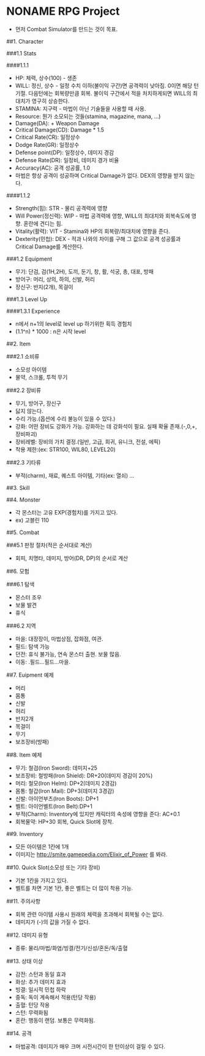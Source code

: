 
# NONAME RPG Project

  - 먼저 Combat Simulator를 만드는 것이 목표.

##1. Character

###1.1 Stats

####1.1.1

  - HP: 체력, 상수(100) - 생존
  - WILL: 정신, 상수 - 일정 수치 이하(불이익 구간)면 공격력이 낮아짐. 0이면 해당 턴 기절. 다음턴에는 회복량만큼 회복. 불이익 구간에서 적을 처치하게되면 WILL의 최대치가 영구히 상승한다.
  - STAMINA: 지구력 - 마법이 아닌 기술들을 사용할 때 사용.
  - Resource: 뭔가 소모되는 것들(stamina, magazine, mana, ...)
  - Damage(DA): + Weapon Damage
  - Critical Damage(CD): Damage * 1.5
  - Critical Rate(CR): 일정상수
  - Dodge Rate(GR): 일정상수
  - Defense point(DP): 일정상수, 데미지 경감
  - Defense Rate(DR): 일정비, 데미지 경가 비율
  - Accuracy(AC): 공격 성공률, 1.0
  - 마법은 항상 공격이 성공하며 Critical Damage가 없다. DEX의 영향을 받지 않는다.

####1.1.2

  - Strength(힘): STR - 물리 공격력에 영향
  - Will Power(정신력): WIP - 마법 공격력에 영향, WILL의 최대치와 회복속도에 영향. 혼란에 견디는 힘.
  - Vitality(활력): VIT - Stamina와 HP의 회복량/최대치에 영향을 준다.
  - Dexterity(민첩): DEX - 적과 나와의 차이를 구해 그 값으로 공격 성공률과 Critical Damage를 계산한다.

###1.2 Equipment

  - 무기: 단검, 검(1H,2H), 도끼, 둔기, 창, 활, 석궁, 총, 대포, 방패
  - 방어구: 머리, 상의, 하의, 신발, 허리
  - 장신구: 반지(2개), 목걸이


###1.3 Level Up

####1.3.1 Experience

  - n에서 n+1의 level로 level up 하기위한 획득 경험치
  - (1.1^n) * 1000 : n은 시작 level

##2. Item

###2.1 소비류
  - 소모성 아이템
  - 물약, 스크롤, 투척 무기


###2.2 장비류
  - 무기, 방어구, 장신구
  - 닳지 않는다.
  - 수리 가능.(옵션에 수리 불능이 있을 수 있다.)
  - 강화: 어떤 장비도 강화가 가능. 강화하는 데 강화석이 필요. 실패 확율 존재.(-,0,+,장비파괴)
  - 장비레벨: 장비의 가치 결정.(일반, 고급, 희귀, 유니크, 전설, 에픽)
  - 착용 제한:(ex: STR100, WIL80, LEVEL20)

###2.3 기타류
  - 부적(charm), 재료, 퀘스트 아이템, 기타(ex: 열쇠) ...

##3. Skill


##4. Monster

  - 각 몬스터는 고유 EXP(경험치)를 가지고 있다.
  - ex) 고블린 110

##5. Combat

###5.1 판정 절차(적은 순서대로 계산)

  - 회피, 치명타, 데미지, 방어(DR, DP)의 순서로 계산



##6. 모험

###6.1 탐색
  - 몬스터 조우
  - 보물 발견
  - 휴식

###6.2 지역

  - 마을: 대장장이, 마법상점, 잡화점, 여관.
  - 필드: 탐색 가능
  - 던전: 휴식 불가능, 연속 몬스터 출현. 보물 많음.
  - 이동: .필드...필드...마을.


##7. Euipment 예제

  - 머리
  - 몸통
  - 신발
  - 허리
  - 반지2개
  - 목걸이
  - 무기
  - 보조장비(방패)

##8. Item 예제
  - 무기: 철검(Iron Sword): 데미지+25
  - 보조장비: 철방패(Iron Shield): DR+20(데미지 경감이 20%)
  - 머리: 철모(Iron Helm): DP+2(데미지 2경감)
  - 몸통: 철갑(Iron Mail): DP+3(데미지 3경감)
  - 신발: 아이언부츠(Iron Boots): DP+1
  - 벨트: 아이언벨트(Iron Belt):DP+1
  - 부적(Charm): Inventory에 있지만 캐릭터의 속성에 영향을 준다: AC+0.1
  - 회복물약:  HP+30 회복, Quick Slot에 장착.

##9. Inventory
  - 모든 아이템은 1칸에 1개
  - 이미지는 http://smite.gamepedia.com/Elixir_of_Power 를 봐라.

##10. Quick Slot(소모성 또는 기타 장비)
  - 기본 1칸을 가지고 있다.
  - 벨트를 차면 기본 1칸, 좋은 벨트는 더 많이 착용 가능.

##11. 주의사항
  - 회복 관련 아이템 사용시 원래의 체력을 초과해서 회복될 수는 없다.
  - 데미지가 (-)의 값을 가질 수 없다.

##12. 데미지 유형

  - 종류: 물리/마법/화염/빙결/전기/신성/혼돈/독/출혈

##13. 상태 이상

  - 감전: 스턴과 동일 효과
  - 화상: 추가 데미지 효과
  - 빙결: 일시적 민첩 하락
  - 중독: 독이 계속해서 적용(턴당 작용)
  - 출혈: 턴당 작용
  - 스턴: 무력화됨
  - 혼란: 행동이 랜덤. 보통은 무력화됨.

##14. 공격
  - 마법공격: 데미지가 매우 크며 시전시간이 한 턴이상이 걸릴 수 있다.